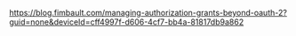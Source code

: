 https://blog.fimbault.com/managing-authorization-grants-beyond-oauth-2?guid=none&deviceId=cff4997f-d606-4cf7-bb4a-81817db9a862